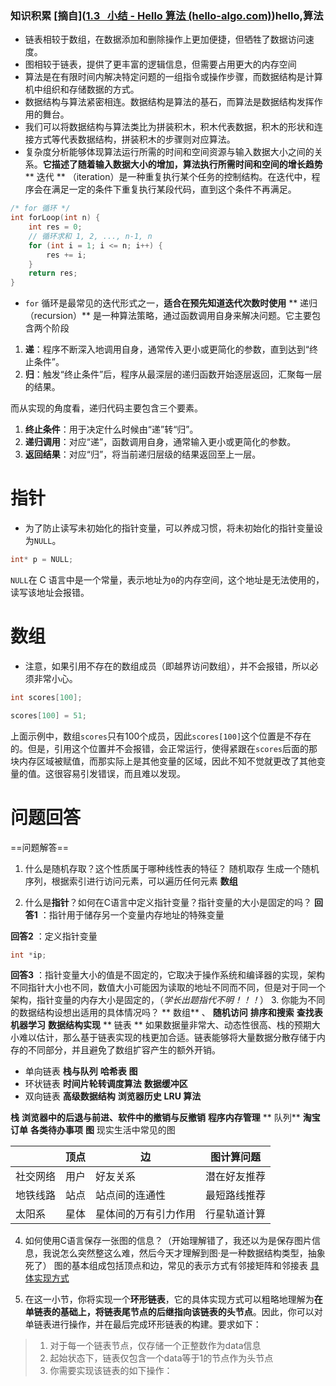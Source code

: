 ### 知识积累  [摘自]([1.3   小结 - Hello 算法 (hello-algo.com)](https://www.hello-algo.com/chapter_introduction/summary/))hello,算法
- 链表相较于数组，在数据添加和删除操作上更加便捷，但牺牲了数据访问速度。
- 图相较于链表，提供了更丰富的逻辑信息，但需要占用更大的内存空间
- 算法是在有限时间内解决特定问题的一组指令或操作步骤，而数据结构是计算机中组织和存储数据的方式。
-  数据结构与算法紧密相连。数据结构是算法的基石，而算法是数据结构发挥作用的舞台。
  - 我们可以将数据结构与算法类比为拼装积木，积木代表数据，积木的形状和连接方式等代表数据结构，拼装积木的步骤则对应算法。
  - 复杂度分析能够体现算法运行所需的时间和空间资源与输入数据大小之间的关系。**它描述了随着输入数据大小的增加，算法执行所需时间和空间的增长趋势**
     ** 迭代 **
     （iteration）是一种重复执行某个任务的控制结构。在迭代中，程序会在满足一定的条件下重复执行某段代码，直到这个条件不再满足。
``` c
/* for 循环 */
int forLoop(int n) {
    int res = 0;
    // 循环求和 1, 2, ..., n-1, n
    for (int i = 1; i <= n; i++) {
        res += i;
    }
    return res;
}
```

-  `for` 循环是最常见的迭代形式之一，**适合在预先知道迭代次数时使用**
 ** 递归（recursion）**
  是一种算法策略，通过函数调用自身来解决问题。它主要包含两个阶段
  1. **递**：程序不断深入地调用自身，通常传入更小或更简化的参数，直到达到“终止条件”。
2. **归**：触发“终止条件”后，程序从最深层的递归函数开始逐层返回，汇聚每一层的结果。

而从实现的角度看，递归代码主要包含三个要素。

1. **终止条件**：用于决定什么时候由“递”转“归”。
2. **递归调用**：对应“递”，函数调用自身，通常输入更小或更简化的参数。
3. **返回结果**：对应“归”，将当前递归层级的结果返回至上一层。
#  **指针**
 - 为了防止读写未初始化的指针变量，可以养成习惯，将未初始化的指针变量设为`NULL`。

``` c
int* p = NULL;
```

`NULL`在 C 语言中是一个常量，表示地址为`0`的内存空间，这个地址是无法使用的，读写该地址会报错。
# **数组**
- 注意，如果引用不存在的数组成员（即越界访问数组），并不会报错，所以必须非常小心。

``` c
int scores[100];

scores[100] = 51;
```

上面示例中，数组`scores`只有100个成员，因此`scores[100]`这个位置是不存在的。但是，引用这个位置并不会报错，会正常运行，使得紧跟在`scores`后面的那块内存区域被赋值，而那实际上是其他变量的区域，因此不知不觉就更改了其他变量的值。这很容易引发错误，而且难以发现。


#   问题回答 
 ==问题解答==
1. 什么是随机存取？这个性质属于哪种线性表的特征？
  随机取存  生成一个随机序列，根据索引进行访问元素，可以遍历任何元素
**数组**
   
2. 什么是**指针**？如何在C语言中定义指针变量？指针变量的大小是固定的吗？
**回答1** ：指针用于储存另一个变量内存地址的特殊变量 

**回答2** ：定义指针变量
 ```c
 int *ip;
```
**回答3** ：指针变量大小的值是不固定的，它取决于操作系统和编译器的实现，架构不同指针大小也不同，数值大小可能因为读取的地址不同而不同，但是对于同一个架构，指针变量的内存大小是固定的，（*学长出题指代不明！！！*）
3.  你能为不同的数据结构设想出适用的具体情况吗？
** 数组** 、
**随机访问**  **排序和搜索**  **查找表**  **机器学习**   **数据结构实现**
** 链表 **
如果数据量非常大、动态性很高、栈的预期大小难以估计，那么基于链表实现的栈更加合适。链表能够将大量数据分散存储于内存的不同部分，并且避免了数组扩容产生的额外开销。
- 单向链表
**栈与队列**  **哈希表**  **图**
- 环状链表
**时间片轮转调度算法**  **数据缓冲区**
- 双向链表
**高级数据结构**  **浏览器历史**  **LRU 算法**


**栈**
**浏览器中的后退与前进、软件中的撤销与反撤销**
**程序内存管理**
** 队列**
**淘宝订单**  **各类待办事项**
**图**
现实生活中常见的图

||顶点|边|图计算问题|
|---|---|---|---|
|社交网络|用户|好友关系|潜在好友推荐|
|地铁线路|站点|站点间的连通性|最短路线推荐|
|太阳系|星体|星体间的万有引力作用|行星轨道计算|
4. 如何使用C语言保存一张图的信息？（开始理解错了，我还以为是保存图片信息，我说怎么突然整这么难，然后今天才理解到图·是一种数据结构类型，抽象死了）
图的基本组成包括顶点和边，常见的表示方式有邻接矩阵和邻接表 
[具体实现方式](https://chatgpt.com/c/6710f44c-9bfc-8011-8a25-0b6296dec8c0)

1. 在这一小节，你将实现一个**环形链表**，它的具体实现方式可以粗略地理解为**在单链表的基础上，将链表尾节点的后继指向该链表的头节点**。因此，你可以对单链表进行操作，并在最后完成环形链表的构建。要求如下：

> 1. 对于每一个链表节点，仅存储一个正整数作为data信息
> 2. 起始状态下，链表仅包含一个data等于1的节点作为头节点
> 3. 你需要实现该链表的如下操作：